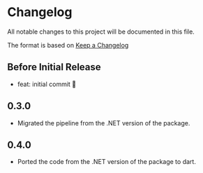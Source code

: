 # Changelog
All notable changes to this project will be documented in this file.

The format is based on [Keep a Changelog](http://keepachangelog.com/en/1.0.0/)

## Before Initial Release

- feat: initial commit 🎉

## 0.3.0

- Migrated the pipeline from the .NET version of the package.

## 0.4.0

- Ported the code from the .NET version of the package to dart.